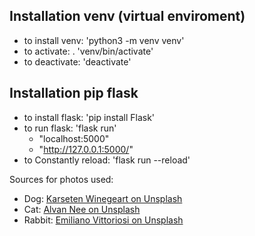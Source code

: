 ## Installation venv (virtual enviroment)

- to install venv: 'python3 -m venv venv'
- to activate: . 'venv/bin/activate'
- to deactivate: 'deactivate'

## Installation pip flask

- to install flask: 'pip install Flask'
- to run flask: 'flask run'
  - "localhost:5000"
  - "http://127.0.0.1:5000/"
- to Constantly reload: 'flask run --reload'

Sources for photos used: 

- Dog: [Karseten Winegeart on Unsplash](https://unsplash.com/photos/5PVXkqt2s9k)
- Cat: [Alvan Nee on Unsplash](https://unsplash.com/photos/ZCHj_2lJP00)
- Rabbit: [Emiliano Vittoriosi on Unsplash](https://unsplash.com/photos/3FSBkX4yG80)
